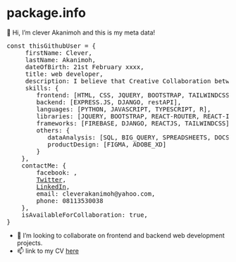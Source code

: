 # package.info

👋 Hi, I’m clever Akanimoh and this is my meta data!
<pre>const thisGithubUser = {
     firstName: Clever,
     lastName: Akanimoh,
     dateOfBirth: 21st February xxxx,
     title: web developer,
     description: I believe that Creative Collaboration between design and technology is the magic that takes experience from good to great.,
     skills: {
        frontend: [HTML, CSS, JQUERY, BOOTSTRAP, TAILWINDCSS, UIUX, REACT.JS, REDUX],
        backend: [EXPRESS.JS, DJANGO, restAPI],
        languages: [PYTHON, JAVASCRIPT, TYPESCRIPT, R],
        libraries: [JQUERY, BOOTSTRAP, REACT-ROUTER, REACT-ICONS, REDUX],
        frameworks: [FIREBASE, DJANGO, REACTJS, TAILWINDCSS],
        others: {
           dataAnalysis: [SQL, BIG_QUERY, SPREADSHEETS, DOCS, POWERPOINT_PRESENTATION],
           productDesign: [FIGMA, ADOBE_XD]
        }
    },
    contactMe: {
        facebook: ,
        <a href="https://twitter.com/cleverAkanimoh3?t=ca9K-SsyTgTTVb6pGA38Xw&s=09">Twitter</a>,
        <a href="https://www.linkedin.com/in/cleverakanimoh">LinkedIn</a>,
        email: cleverakanimoh@yahoo.com,
        phone: 08113530038
    },
    isAvailableForCollaboration: true,
}</pre>

- 👀 I’m looking to collaborate on frontend and backend web development projects.
- 📫 link to my CV <a href="https://www.canva.com/design/DAFStoxOW2k/8D-JQvLTttkqyAVs3yUifg/view?utm_content=DAFStoxOW2k&utm_campaign=designshare&utm_medium=link2&utm_source=sharebutton">here</a>
